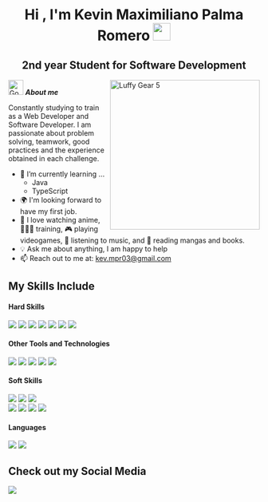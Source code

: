 <h1 align="center"><b>Hi , I'm Kevin Maximiliano Palma Romero </b><img src="https://media.giphy.com/media/hvRJCLFzcasrR4ia7z/giphy.gif" width="35"></h1>
<h2 align="center"><b>2nd year Student for Software Development</b></h2>
<!--  -->
<img align="right" width=300px alt="Luffy Gear 5" src="https://media.tenor.com/lO6HqZ3I2dIAAAAi/e.gif" />

<img src="https://media.tenor.com/z5_M1QreKEcAAAAi/gon-gon-laughing.gif" width="30px" alt="Gon laughing">&nbsp;***About me***

Constantly studying to train as a Web Developer and Software Developer. I am passionate about problem solving, teamwork, good practices and the experience obtained in each challenge.

- 🌱 I’m currently learning ...
  - Java
  - TypeScript
- 🌍 I'm looking forward to have my first job.
- 🧡 I love watching anime, 🏋🏽‍♂️ training, 🎮 playing videogames, 🎵 listening to music, and 📖 reading mangas and books.
- 💡 Ask me about anything, I am happy to help<br>
- 📫 Reach out to me at: <a href="mailto:kev.mpr03@gmail.com">kev.mpr03@gmail.com</a>

## My Skills Include

<h4> Hard Skills </h4>
<span> 
  <img src="https://img.shields.io/badge/HTML5-E34F26?style=for-the-badge&logo=html5&logoColor=white">
  <img src="https://img.shields.io/badge/CSS3-1572B6?style=for-the-badge&logo=css3&logoColor=white">
  <img src="https://img.shields.io/badge/Tailwind CSS-06B6D4?style=for-the-badge&logo=tailwindcss&logoColor=white">
  <img src="https://img.shields.io/badge/JavaScript-F7DF1E?style=for-the-badge&logo=javascript&logoColor=black">
  <img src="https://img.shields.io/badge/Java-ED8B00?style=for-the-badge&logo=java&logoColor=white">
  <img src="https://img.shields.io/badge/C%23-A178DB?style=for-the-badge&logo=C&logoColor=white">
  <img src="https://img.shields.io/badge/MySQL-00000F?style=for-the-badge&logo=mysql&logoColor=white">
</span>


<h4> Other Tools and Technologies </h4>
<span>
  <img src="https://img.shields.io/badge/Git-F05032?style=for-the-badge&logo=git&logoColor=white">
  <img src="https://img.shields.io/badge/Github-181717?style=for-the-badge&logo=github&logoColor=white">
  <img src="https://img.shields.io/badge/jira-0052CC?style=for-the-badge&logo=jira&logoColor=white">
  <img src="https://img.shields.io/badge/Trello-0052CC?style=for-the-badge&logo=Trello&logoColor=white">
  <img src="https://img.shields.io/badge/Notion-%23000000.svg?style=for-the-badge&logo=notion&logoColor=white">
</span>


<h4> Soft Skills </h4>
<span> 
  <img src="https://img.shields.io/badge/Teamwork-F453C4?style=for-the-badge&logo=trilium&logoColor=white">
  <img src="https://img.shields.io/badge/Planning and time management-E57CD8?style=for-the-badge&logo=trilium&logoColor=white">
  <img src="https://img.shields.io/badge/Communication and active listening-F453C4?style=for-the-badge&logo=trilium&logoColor=white"><br>
  <img src="https://img.shields.io/badge/Critical thinking-E57CD8?style=for-the-badge&logo=trilium&logoColor=white"> 
  <img src="https://img.shields.io/badge/Professional ethics-F453C4?style=for-the-badge&logo=trilium&logoColor=white">
  <img src="https://img.shields.io/badge/Negotiation-E57CD8?style=for-the-badge&logo=trilium&logoColor=white">
  <img src="https://img.shields.io/badge/Adaptability-F453C4?style=for-the-badge&logo=trilium&logoColor=white">
</span>


<h4> Languages </h3>
<span>
  <img src="https://img.shields.io/badge/Spanish (Native)-4285F4?style=for-the-badge&logo=googletranslate&logoColor=white">
  <img src="https://img.shields.io/badge/English (Intermediate)-4285F4?style=for-the-badge&logo=googletranslate&logoColor=white">
</span>

## Check out my Social Media

<a href= "https://www.linkedin.com/in/kevin-maximiliano-palma-romero/">
    <img src="https://img.shields.io/badge/linkedin-0A66C2?style=for-the-badge&logo=linux&logoColor=white">
</a>
